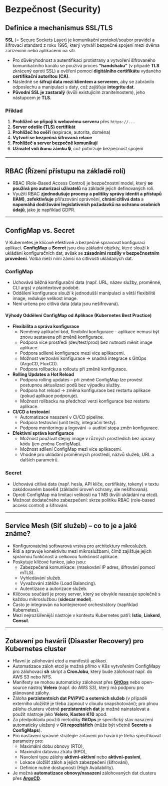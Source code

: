 # Bezpečnost (Security)

## Definice a mechanismus SSL/TLS
**SSL** (= Secure Sockets Layer) je komunikační protokol/soubor pravidel a šifrovací standard z roku 1995, který vytváří bezpečné spojení mezi dvěma zařízeními nebo aplikacemi na síti.  

- Pro důvěryhodnost a autentifikaci protistrany a vytvoření šifrovaného komunikačního kanálu se používá proces **“handshaku”** (v případě **TLS** zkrácený oproti SSL) a ověření pomocí **digitálního certifikátu** vydaného **certifikační autoritou (CA)**.  
- Následně se **šifrují data mezi klientem a serverem**, aby se zabránilo odposlechu a manipulaci s daty, což zajišťuje **integritu dat**.  
- **Původní SSL je zastaralý** (kvůli existujícím zranitelnostem), jeho nástupcem je **TLS**.

### Příklad
1. **Prohlížeč se připojí k webovému serveru** přes `https://...`
2. **Server odešle (TLS) certifikát**  
3. **Prohlížeč ho ověří** (expirace, autorita, doména)  
4. **Vytvoří se bezpečná šifrovaná relace**  
5. **Prohlížeč a server bezpečně komunikují**  
6. **Uživatel vidí ikonu zámku 🔒**, což potvrzuje bezpečnost spojení  

---

## RBAC (Řízení přístupu na základě rolí)
- RBAC (Role-Based Access Control) je bezpečnostní model, který **se používá pro autorizaci uživatelů** na základě jejich definovaných rolí.
- Využití RBAC **zjednodušuje procesy a politiky správy identit a přístupů (IAM)**, **zefektivňuje** přiřazování oprávnění, **chrání citlivá data** a **napomáhá dodržování legislativních požadavků na ochranu osobních údajů**, jako je například GDPR.

---

## ConfigMap vs. Secret
V Kubernetes je klíčové efektivně a bezpečně spravovat konfiguraci aplikací.  **ConfigMap** a **Secret** jsou dva základní objekty, které slouží k ukládání konfiguračních dat, avšak se **zásadními rozdíly v bezpečnostním provedení**.  Volba mezi nimi závisí na citlivosti ukládaných dat.

### ConfigMap
- Uchovává běžná konfigurační data (např. URL, název služby, proměnné, CLI args) v plaintextové podobě.  
- Oddělení konfigurace slouží k jednodušší manipulaci a větší flexibilitě image, redukuje velikost image.  
- Není určena pro citlivá data (data jsou nešifrovaná).

#### Výhody Oddělení ConfigMap od Aplikace (Kubernetes Best Practice)
- **Flexibilita a správa konfigurace**
    - Neměnný aplikační kód, flexibilní konfigurace – aplikace nemusí být znovu sestavena při změně konfigurace.
    - Podpora více prostředí (dev/test/prod) bez nutnosti měnit image aplikace.
    - Podpora sdílené konfigurace mezi více aplikacemi.
    - Možnost verzování konfigurace → snadná integrace s GitOps (ArgoCD, FluxCD).
    - Podpora rollbacku a rolloutu při změně konfigurace.
- **Rolling Updates a Hot Reload**
    - Podpora rolling updates – při změně ConfigMap lze provést postupnou aktualizaci podů bez výpadku služby.
    - Podpora hot reload → změna konfigurace bez restartu aplikace (pokud aplikace podporuje).
    - Možnost rollbacku na předchozí verzi konfigurace bez restartu aplikace.
- **CI/CD a testování**
    - Automatizace nasazení v CI/CD pipeline.
    - Podpora testování (unit testy, integrační testy).
    - Podpora monitoringu a logování → auditní stopa změn konfigurace.
- **Efektivní správa konfigurace**
    - Možnost používat stejný image v různých prostředích bez úpravy kódu (jen změna ConfigMap).
    - Možnost sdílení ConfigMap mezi více aplikacemi.
    - Vhodné pro ukládání proměnných prostředí, názvů služeb, URL a dalších parametrů.

### Secret
- Uchovává citlivá data (např. hesla, API klíče, certifikáty, tokeny) v textu zakódovaném base64 (základní úroveň ochrany, ale nešifrovaná).  
- Oproti ConfigMap má limitaci velikosti na 1 MB (kvůli ukládání na etcd).  
- Možnost dodatečného zabezpečení: skrze politiku RBAC (role-based access control) a šifrování.  

---

## Service Mesh (Síť služeb) – co to je a jaké známe?
- Konfigurovatelná softwarová vrstva pro architektury mikroslužeb.
- Řídí a spravuje konektivitu mezi mikroslužbami, čímž zajišťuje jejich správnou funkčnost a celkovou funkčnost aplikace.
- Poskytuje klíčové funkce, jako jsou:
    - Zabezpečená komunikace: (maskování IP adres, šifrování pomocí mTLS).
    - Vyhledávání služeb.
    - Vyvažování zátěže (Load Balancing).
    - Autentizace a autorizace služeb.
- Klíčovou součástí je proxy server, který se obvykle nasazuje společně s každou mikroslužbou (**sidecar model**).
- Často je integrován na kontejnerové orchestrátory (například Kubernetes).
- Mezi nejrozšířenější nástroje v kontextu Kubernetes patří: **Istio**, **Linkerd**, **Consul**.

---

## Zotavení po havárii (Disaster Recovery) pro Kubernetes cluster
- Hlavní je zálohování etcd a manifestů aplikací.  
- Automatizace záloh etcd je možná přímo v K8s vytvořením ConfigMapy pro zálohovací **sh** skript a **CronJobu**, který bude zálohovat např. do AWS S3 nebo NFS.  
- Manifesty se mohou automaticky zálohovat přes **[GitOps](https://github.com/ILXNAH/devops-case-study/blob/main/cz/gitops-cz.md#gitops---definice-a-funkce)** nebo open-source nástroj **Velero** (např. do AWS S3), který má podporu pro plánované zálohy.  
- Záloha **perzistentních dat PV/PVC a externích služeb** (v případě externího uložiště je třeba zapnout v cloudu snapshotování); pro plnou zálohu clusteru včetně **perzistentních dat** je možné nainstalovat a použít nástroje jako **Velero, Kasten K10** apod.  
- Za předpokladu použití metodiky **GitOps** je specifický stav nasazení automaticky uložený v **Git repozitářích** (může být včetně **Secrets** a **ConfigMaps**).  
- Pro nastavení správné strategie zotavení po havárii je třeba specifikovat parametry pro:  
  - Maximální dobu obnovy (RTO),  
  - Maximální datovou ztrátu (RPO),  
  - Navolení typu zálohy **aktivní-aktivní** nebo **aktivní-pasivní**,  
  - Lokace úložišť záloh a jejich zabezpečení (šifrování),  
  - Definice nutné dostupnosti (High Availability).  
- Je možná **automatizace obnovy/nasazení** zálohovaných dat clusteru přes **[ArgoCD](https://github.com/ILXNAH/devops-case-study/blob/main/cz/gitops-cz.md#argocd-a-jeho-role-v-cicd-pipeline)**.